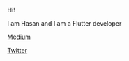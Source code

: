 Hi! 

I am Hasan and I am a Flutter developer

<a href="https://medium.com/@hasaneke">Medium</a>


<a href="https://twitter.com/hasanneke">Twitter</a>

